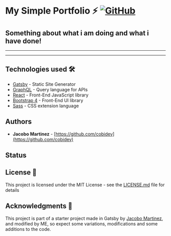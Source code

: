# My Simple Portfolio ⚡️ [![GitHub](https://img.shields.io/github/license/cobidev/gatsby-simplefolio?color=blue)](https://github.com/cobidev/gatsby-simplefolio/blob/master/LICENSE.md)

## Something about what i am doing and what i have done!

---


---




## Technologies used 🛠️

- [Gatsby](https://www.gatsbyjs.org/) - Static Site Generator
- [GraphQL](https://graphql.org/) - Query language for APIs
- [React](https://es.reactjs.org/) - Front-End JavaScript library
- [Bootstrap 4](https://getbootstrap.com/docs/4.3/getting-started/introduction/) - Front-End UI library
- [Sass](https://sass-lang.com/documentation) - CSS extension language

## Authors

- **Jacobo Martinez** - [https://github.com/cobidev](https://github.com/cobidev)

## Status

## License 📄

This project is licensed under the MIT License - see the [LICENSE.md](LICENSE.md) file for details

## Acknowledgments 🎁

This project is part of a starter project made in Gatsby by [Jacobo Martinez](https://github.com/cobidev), and modified by ME, so expect some variations, modifications and some additions to the code.